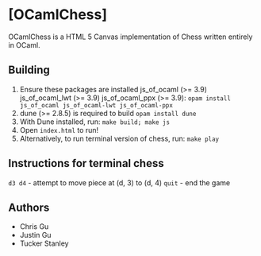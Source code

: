 [OCamlChess]
=============
OCamlChess is a HTML 5 Canvas implementation of Chess written entirely in OCaml.

## Building
1. Ensure these packages are installed js\_of\_ocaml (>= 3.9) js\_of\_ocaml\_lwt (>= 3.9) js\_of\_ocaml\_ppx (>= 3.9): 
   `opam install js_of_ocaml js_of_ocaml-lwt js_of_ocaml-ppx`
2. dune (>= 2.8.5) is required to build
   `opam install dune`
3. With Dune installed, run:
   `make build; make js`
4. Open `index.html` to run!
5. Alternatively, to run terminal version of chess, run:
   `make play`

## Instructions for terminal chess
`d3 d4` - attempt to move piece at (d, 3) to (d, 4)
`quit` - end the game

## Authors
* Chris Gu
* Justin Gu
* Tucker Stanley
